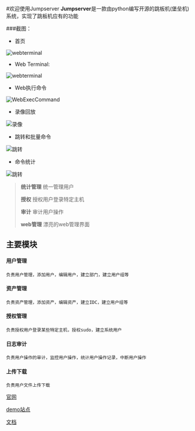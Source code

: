 #欢迎使用Jumpserver
**Jumpserver**是一款由python编写开源的跳板机(堡垒机)系统，实现了跳板机应有的功能

###截图：

* 首页

![webterminal](https://github.com/ibuler/static/raw/master/jumpserver3/index.png)

* Web Terminal:

![webterminal](https://github.com/ibuler/static/raw/master/jumpserver3/terminal.gif)

* Web执行命令

![WebExecCommand](https://github.com/ibuler/static/raw/master/jumpserver3/web_exec.gif)

* 录像回放

![录像](https://github.com/ibuler/static/raw/master/jumpserver3/record.gif)

* 跳转和批量命令

![跳转](https://github.com/ibuler/static/raw/master/jumpserver3/connect.gif)

* 命令统计

![跳转](https://github.com/ibuler/static/raw/master/jumpserver3/command.png)


> **统计管理** 统一管理用户 
> 
> **授权** 授权用户登录特定主机
> 
> **审计** 审计用户操作
> 
> **web管理** 漂亮的web管理界面

## 主要模块
#### 用户管理 ####
	负责用户管理，添加用户，编辑用户，建立部门，建立用户组等
#### 资产管理 ####
	负责资产管理，添加资产，编辑资产，建立IDC，建立用户组等
#### 授权管理 ####
	负责授权用户登录某些特定主机，授权sudo，建立系统用户
#### 日志审计 ####
	负责用户操作的审计，监控用户操作，统计用户操作记录，中断用户操作
#### 上传下载 ####
	负责用户文件上传下载

[官网](http://www.jumpserver.org)

[demo站点](http://demo.jumpserver.org)

[文档](./docs)



